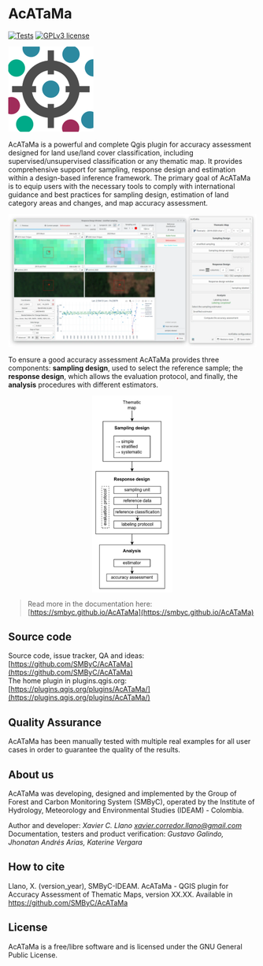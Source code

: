 # AcATaMa #

[![Tests](https://github.com/SMByC/AcATaMa/actions/workflows/tests.yml/badge.svg?branch=master)](https://github.com/SMByC/AcATaMa/actions/workflows/tests.yml)
[![GPLv3 license](https://img.shields.io/badge/License-GPLv3-blue.svg)](https://www.gnu.org/licenses/gpl-3.0.html)

![](icons/acatama.svg)

AcATaMa is a powerful and complete Qgis plugin for accuracy assessment designed for land use/land cover classification,
including supervised/unsupervised classification or any thematic map. It provides comprehensive support for sampling,
response design and estimation within a design-based inference framework. The primary goal of AcATaMa is to equip users
with the necessary tools to comply with international guidance and best practices for sampling design, estimation of
land category areas and changes, and map accuracy assessment.

![](docs/img/overview.webp)

To ensure a good accuracy assessment AcATaMa provides three components: **sampling design**, used to select the
reference sample; the **response design**, which allows the evaluation protocol, and finally, the **analysis** 
procedures with different estimators. 

<img src="docs/img/process_overview.png" height="400px" style="margin: auto;display: block;">

> Read more in the documentation here: [https://smbyc.github.io/AcATaMa](https://smbyc.github.io/AcATaMa)

## Source code

Source code, issue tracker, QA and ideas:[https://github.com/SMByC/AcATaMa](https://github.com/SMByC/AcATaMa)  
The home plugin in
plugins.qgis.org: [https://plugins.qgis.org/plugins/AcATaMa/](https://plugins.qgis.org/plugins/AcATaMa/)


## Quality Assurance

AcATaMa has been manually tested with multiple real examples for all user cases in order to guarantee the quality of the results.

## About us

AcATaMa was developing, designed and implemented by the Group of Forest and Carbon Monitoring System (SMByC), operated
by the Institute of Hydrology, Meteorology and Environmental Studies (IDEAM) - Colombia.

Author and developer: *Xavier C. Llano* *<xavier.corredor.llano@gmail.com>*  
Documentation, testers and product verification: *Gustavo Galindo, Jhonatan Andrés Arias, Katerine Vergara*

## How to cite

Llano, X. (version_year), SMByC-IDEAM. AcATaMa - QGIS plugin for Accuracy Assessment of Thematic Maps, version XX.XX. Available
in https://github.com/SMByC/AcATaMa

## License

AcATaMa is a free/libre software and is licensed under the GNU General Public License.
